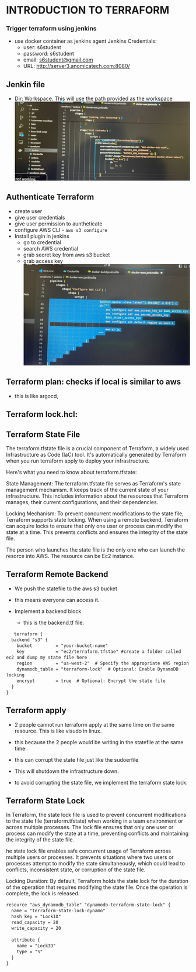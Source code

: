 # INTRODUCTION TO TERRAFORM

### Trigger terraform using jenkins
  - use docker container as jenkins agent
Jenkins Credentials: 
     - user: s6student
     - password: s6student
     - email: s6student@gmail.com
     - URL: http://server3.anomicatech.com:8080/ 

## Jenkin file
- Dir: Workspace.
This will use the path provided as the workspace
![alt text](<WhatsApp Image 2024-04-22 at 20.50.26_ce58872a.jpg>)

## Authenticate Terraform 
  - create user
  - give user credentials
  - give user permission to auntheticate
  - configure AWS CLI 
        - ```
        aws s3 configure
           ```
- Install plugin in jenkins
   - go to credential
   - search AWS credential
   - grab secret key from aws s3 bucket
   - grab access key
![alt text](<WhatsApp Image 2024-04-22 at 21.06.30_520b2cb8.jpg>)



## Terraform plan: checks if local is similar to aws
   - this is like argocd, 

## Terraform lock.hcl: 

## Terraform State File
The terraform.tfstate file is a crucial component of Terraform, a widely used Infrastructure as Code (IaC) tool. It's automatically generated by Terraform when you run terraform apply to deploy your infrastructure.

Here's what you need to know about terraform.tfstate:

State Management: The terraform.tfstate file serves as Terraform's state management mechanism. It keeps track of the current state of your infrastructure. This includes information about the resources that Terraform manages, their current configurations, and their dependencies.

Locking Mechanism: To prevent concurrent modifications to the state file, Terraform supports state locking. When using a remote backend, Terraform can acquire locks to ensure that only one user or process can modify the state at a time. This prevents conflicts and ensures the integrity of the state file.

The person who launches the state file is the only one who can launch the resorce into AWS. The resource can be Ec2 instance. 

## Terraform Remote Backend
- We push the statefile to the aws s3 bucket
- this means everyone can access it.




- Implement a backend block
   - this is the backend.tf file. 
```
   terraform {
  backend "s3" {
    bucket         = "your-bucket-name"
    key            = "ec2/terraform.tfstae" #create a folder called ec2 and dump my state file here
    region         = "us-west-2"  # Specify the appropriate AWS region
    dynamodb_table = "terraform-lock"  # Optional: Enable DynamoDB locking
    encrypt        = true  # Optional: Encrypt the state file
  }
}
```

## Terraform apply
- 2 people cannot run terraform apply at the same time on the same resource. This is like visudo in linux.
- this because the 2 people would be writing in the statefile at the same time
- this can corrupt the state file just like the sudoerfile 
- This will shutdown the infrastructure down.

- to avoid corrupting the state file, we implement the terraform state lock. 

## Terraform State Lock
In Terraform, the state lock file is used to prevent concurrent modifications to the state file (terraform.tfstate) when working in a team environment or across multiple processes. The lock file ensures that only one user or process can modify the state at a time, preventing conflicts and maintaining the integrity of the state file.


he state lock file enables safe concurrent usage of Terraform across multiple users or processes. It prevents situations where two users or processes attempt to modify the state simultaneously, which could lead to conflicts, inconsistent state, or corruption of the state file.


Locking Duration: By default, Terraform holds the state lock for the duration of the operation that requires modifying the state file. Once the operation is complete, the lock is released. 

```
resource "aws_dynamodb_table" "dynamodb-terraform-state-lock" {
  name = "terraform-state-lock-dynamo"
  hash_key = "LockID"
  read_capacity = 20
  write_capacity = 20
 
  attribute {
    name = "LockID"
    type = "S"
  }
}
```


